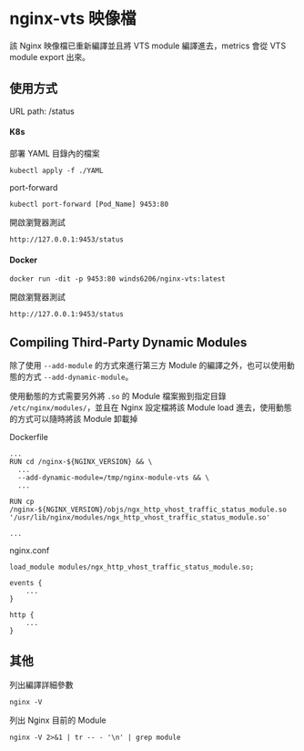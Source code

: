 # nginx-vts 映像檔

該 Nginx 映像檔已重新編譯並且將 VTS module 編譯進去，metrics 會從 VTS module export 出來。

## 使用方式

URL path: /status

#### K8s

部署 YAML 目錄內的檔案
```
kubectl apply -f ./YAML
```

port-forward
```
kubectl port-forward [Pod_Name] 9453:80
```

開啟瀏覽器測試
```
http://127.0.0.1:9453/status
```

#### Docker
```
docker run -dit -p 9453:80 winds6206/nginx-vts:latest
```

開啟瀏覽器測試
```
http://127.0.0.1:9453/status
```

## Compiling Third-Party Dynamic Modules

除了使用 `--add-module` 的方式來進行第三方 Module 的編譯之外，也可以使用動態的方式 `--add-dynamic-module`。

使用動態的方式需要另外將 `.so` 的 Module 檔案搬到指定目錄 `/etc/nginx/modules/`，並且在 Nginx 設定檔將該 Module load 進去，使用動態的方式可以隨時將該 Module 卸載掉

Dockerfile
```
...
RUN cd /nginx-${NGINX_VERSION} && \
  ...
  --add-dynamic-module=/tmp/nginx-module-vts && \
  ...

RUN cp /nginx-${NGINX_VERSION}/objs/ngx_http_vhost_traffic_status_module.so '/usr/lib/nginx/modules/ngx_http_vhost_traffic_status_module.so'

...
```

nginx.conf
```
load_module modules/ngx_http_vhost_traffic_status_module.so;

events {
    ...
}

http {
    ...
}
```

## 其他

列出編譯詳細參數
```
nginx -V
```

列出 Nginx 目前的 Module
```
nginx -V 2>&1 | tr -- - '\n' | grep module
```
